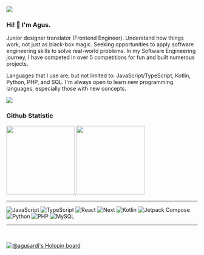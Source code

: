 ![](https://github.com/halfrost/halfrost/blob/master/icons/header_1.png)

### Hi! 👋 I'm Agus.

<p align="left">
Junior designer translator (Frontend Engineer). Understand how things work, not just as black-box magic. Seeking opportunities to apply software engineering skills to solve real-world problems. In my Software Engineering journey, I have competed in over 5 competitions for fun and built numerous projects. <br>

Languages that I use are, but not limited to: JavaScript/TypeScript, Kotlin, Python, PHP, and SQL. I'm always open to learn new programming languages, especially those with new concepts.
</p>

![](https://komarev.com/ghpvc/?username=your-github-username&label=PROFILE+VIEWS&color=blue)

### Github Statistic
<p align="left">
<a href="https://github.com/letdummy">
  <img height="180em" src="https://github-readme-stats-eight-theta.vercel.app/api?username=letdummy&show_icons=true&theme=tokyonight&include_all_commits=true&count_private=true"/>
  <img height="180em" src="https://github-readme-stats-eight-theta.vercel.app/api/top-langs/?username=letdummy&layout=compact&langs_count=8&theme=tokyonight"/>
</a>
</p>

<hr>
<p align="left">
  <img alt="JavaScript" src="https://img.shields.io/badge/JavaScript-F7DF1E?logo=javascript&logoColor=000&style=for-the-badge"/>
  <img alt="TypeScript" src="https://img.shields.io/badge/TypeScript-3178C6?logo=typescript&logoColor=fff&style=for-the-badge"/>
  <img alt="React" src="https://img.shields.io/badge/React-61DAFB?logo=react&logoColor=000&style=for-the-badge"/>
  <img alt="Next" src="https://img.shields.io/badge/next.js-000000?style=for-the-badge&logo=nextdotjs&logoColor=white"/>
  <img alt="Kotlin" src="https://img.shields.io/badge/Kotlin-7F52FF?logo=kotlin&logoColor=fff&style=for-the-badge"/>
  <img alt="Jetpack Compose" src="https://img.shields.io/badge/Jetpack%20Compose-4285F4?logo=jetpackcompose&logoColor=fff&style=for-the-badge"/>
  <img alt="Python" src="https://img.shields.io/badge/Python-3776AB?logo=python&logoColor=fff&style=for-the-badge"/>
  <img alt="PHP" src="https://img.shields.io/badge/PHP-777BB4?logo=php&logoColor=fff&style=for-the-badge"/>
  <img alt="MySQL" src="https://img.shields.io/badge/MySQL-4479A1?logo=mysql&logoColor=fff&style=for-the-badge"/>
</p>
<hr>

<br>

[![@agusardi's Holopin board](https://holopin.io/api/user/board?user=agusardi)](https://holopin.io/@agusardi)
